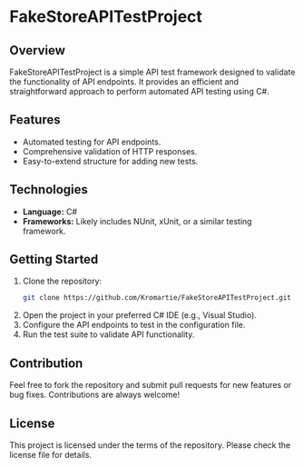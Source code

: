 # FakeStoreAPITestProject

## Overview
FakeStoreAPITestProject is a simple API test framework designed to validate the functionality of API endpoints. It provides an efficient and straightforward approach to perform automated API testing using C#.

## Features
- Automated testing for API endpoints.
- Comprehensive validation of HTTP responses.
- Easy-to-extend structure for adding new tests.

## Technologies
- **Language:** C#
- **Frameworks:** Likely includes NUnit, xUnit, or a similar testing framework.

## Getting Started
1. Clone the repository:
   ```bash
   git clone https://github.com/Kromartie/FakeStoreAPITestProject.git
   ```
2. Open the project in your preferred C# IDE (e.g., Visual Studio).
3. Configure the API endpoints to test in the configuration file.
4. Run the test suite to validate API functionality.

## Contribution
Feel free to fork the repository and submit pull requests for new features or bug fixes. Contributions are always welcome!

## License
This project is licensed under the terms of the repository. Please check the license file for details.
